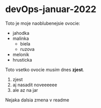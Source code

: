 # devOps-januar-2022

Toto je moje naoblubenejsie ovocie:

* jahodka
* malinka
  * biela
  * ruzova
* melonik
* hrusticka


Toto vsetko ovocie *musim* dnes **zjest**.

1. zjest
2. aj nasadit noveeeeee
3. ale az na jar

Nejaka dalsia zmena v readme